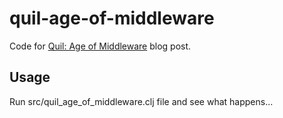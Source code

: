 # quil-age-of-middleware

Code for [Quil: Age of Middleware](http://nbeloglazov.com/2014/06/22/quil-age-of-middleware.html) blog post.

## Usage

Run src/quil_age_of_middleware.clj file and see what happens...
